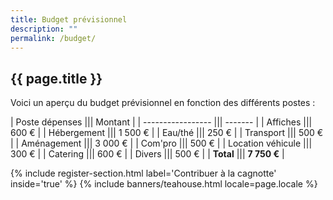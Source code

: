 ```yaml
---
title: Budget prévisionnel
description: ""
permalink: /budget/
---
```


<section class="section">
  <div class="wrapper" markdown="1">

# {{ page.title }}
    
<p>Voici un aperçu du budget prévisionnel en fonction des différents postes :</p>

| Poste dépenses    ||| Montant |
| ----------------- ||| ------- |
| Affiches          |||   600 € |
| Hébergement       ||| 1 500 € |
| Eau/thé           |||   250 € |
| Transport         |||   500 € |
| Aménagement       ||| 3 000 € |
| Com'pro           |||   500 € |
| Location véhicule |||   300 € |
| Catering          |||   600 € |
| Divers            |||   500 € |
| **Total**         ||| **7 750 €** |

{% include register-section.html label='Contribuer à la cagnotte' inside='true' %}
{% include banners/teahouse.html locale=page.locale %}

